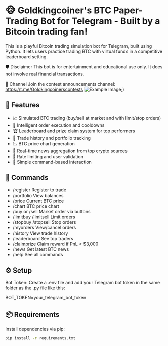 # 🐵 Goldkingcoiner's BTC Paper-Trading Bot for Telegram - Built by a Bitcoin trading fan!

This is a playful Bitcoin trading simulation bot for Telegram, built using Python. It lets users practice trading BTC with virtual funds in a competitive leaderboard setting.

🛡 Disclaimer
This bot is for entertainment and educational use only. It does not involve real financial transactions.

📢 Channel
Join the contest announcements channel: https://t.me/Goldkingcoinerscontests
                                         ![Example Image;](https://talkimg.com/images/2025/05/17/Ua2ewm.png))
## 🚀 Features

- 📈 Simulated BTC trading (buy/sell at market and with limit/stop orders)
- 🧠 Intelligent order execution and cooldowns
- 🏆 Leaderboard and prize claim system for top performers
- 🧾 Trade history and portfolio tracking
- 📉 BTC price chart generation
- 📰 Real-time news aggregation from top crypto sources
- 🔐 Rate limiting and user validation
- 🧰 Simple command-based interaction

## 💬 Commands

- /register <nickname>     Register to trade
- /portfolio               View balances
- /price                   Current BTC price
- /chart                   BTC price chart
- /buy or /sell            Market order via buttons
- /limitbuy /limitsell     Limit orders
- /stopbuy /stopsell       Stop orders
- /myorders                View/cancel orders
- /history                 View trade history
- /leaderboard             See top traders
- /claimprize              Claim reward if PnL > $3,000
- /news                    Get latest BTC news
- /help                    See all commands

## ⚙️ Setup
Bot Token: Create a .env file and add your Telegram bot token in the same folder as the .py file like this: 

BOT_TOKEN=your_telegram_bot_token

## 📦 Requirements

Install dependencies via pip:

```bash
pip install -r requirements.txt
